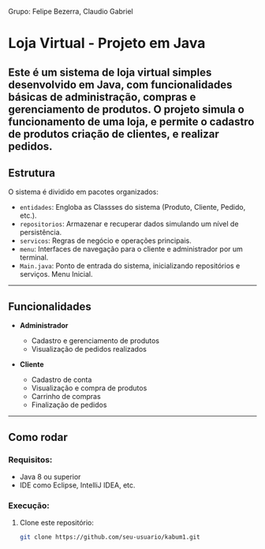  Grupo: Felipe Bezerra, Claudio Gabriel


# Loja Virtual - Projeto em Java

Este é um sistema de loja virtual simples desenvolvido em Java, com funcionalidades básicas de administração, compras e gerenciamento de produtos. O projeto simula o funcionamento de uma loja, e permite o cadastro de produtos criação de clientes, e realizar pedidos.
---

## Estrutura

O sistema é dividido em pacotes organizados:

- `entidades`: Engloba as Classses do sistema (Produto, Cliente, Pedido, etc.).
- `repositorios`: Armazenar e recuperar dados simulando um nível de persistência.
- `servicos`: Regras de negócio e operações principais.
- `menu`: Interfaces de navegação para o cliente e administrador por um terminal.
- `Main.java`: Ponto de entrada do sistema, inicializando repositórios e serviços. Menu Inicial.

---

## Funcionalidades

- **Administrador**
  - Cadastro e gerenciamento de produtos
  - Visualização de pedidos realizados

- **Cliente**
  - Cadastro de conta
  - Visualização e compra de produtos
  - Carrinho de compras
  - Finalização de pedidos

---

##  Como rodar

### Requisitos:
- Java 8 ou superior
- IDE como Eclipse, IntelliJ IDEA, etc.

### Execução:
1. Clone este repositório:
   ```bash
   git clone https://github.com/seu-usuario/kabum1.git
